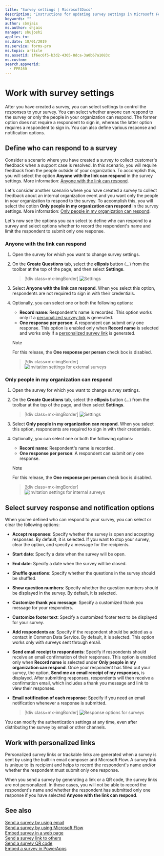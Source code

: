 ```yaml
---
title: "Survey settings | MicrosoftDocs"
description: "Instructions for updating survey settings in Microsoft Forms Pro"
keywords: ""
author: sbmjais
ms.author: shjais
manager: shujoshi
applies_to: 
ms.date: 10/01/2019
ms.service: forms-pro
ms.topic: article
ms.assetid: 1f6ec6f5-b3d2-4305-8dca-3a0b67a1083c
ms.custom: 
search.appverid:
  - FPR160
---
```


# Work with survey settings 

After you have created a survey, you can select settings to control the responses to your survey. You can select whether anyone can respond to the survey or only the people in your organization can respond. The former option does not require a respondent to sign in, whereas the latter option requires a respondent to sign in. You can also define various response and notification options.

## Define who can respond to a survey

Consider a scenario where you have created a survey to collect customer's feedback when a support case is resolved. In this scenario, you will require feedback from the people outside of your organization. To accomplish this, you will select the option **Anyone with the link can respond** in the survey settings. More information: [Anyone with the link can respond](#anyone-with-the-link-can-respond).

Let's consider another scenario where you have created a survey to collect feedback about an internal organization event and you want only the people in your organization to respond to the survey. To accomplish this, you will select the option **Only people in my organization can respond** in the survey settings. More information: [Only people in my organization can respond](#only-people-in-my-organization-can-respond).

Let's now see the options you can select to define who can respond to a survey and select options whether to record the respondent's name and limit the respondent to submit only one response.

### Anyone with the link can respond

1. Open the survey for which you want to change survey settings.
2. On the **Create Questions** tab, select the **ellipsis** button (…) from the toolbar at the top of the page, and then select **Settings**.
    > [!div class=mx-imgBorder]
    > ![Settings](media/settings-icon.png "Settings")
3. Select **Anyone with the link can respond**. When you select this option, respondents are not required to sign in with their credentials.
4. Optionally, you can select one or both the following options:
    - **Record name**: Respondent's name is recorded. This option works only if a [personalized survey link](#work-with-personalized-links) is generated.
    - **One response per person**: A respondent can submit only one response. This option is enabled only when **Record name** is selected and works only if a [personalized survey link](#work-with-personalized-links) is generated.
    
    > [!NOTE]
    > For this release, the **One response per person** check box is disabled. 

    > [!div class=mx-imgBorder]
    > ![Invitation settings for external surveys](media/invite-settings-external.png "Invitation settings for external surveys")

### Only people in my organization can respond

1. Open the survey for which you want to change survey settings.
2. On the **Create Questions** tab, select the **ellipsis** button (…) from the toolbar at the top of the page, and then select **Settings**.
    > [!div class=mx-imgBorder]
    > ![Settings](media/settings-icon.png "Settings")
3. Select **Only people in my organization can respond**. When you select this option, respondents are required to sign in with their credentials. 
4. Optionally, you can select one or both the following options:
    - **Record name**: Respondent's name is recorded.
    - **One response per person**: A respondent can submit only one response.
    
    > [!NOTE]
    > For this release, the **One response per person** check box is disabled. 

    > [!div class=mx-imgBorder]
    > ![Invitation settings for internal surveys](media/invite-settings-internal.png "Invitation settings for internal surveys")

## Select survey response and notification options

When you've defined who can respond to your survey, you can select or clear the following options:

- **Accept responses**: Specify whether the survey is open and accepting responses. By default, it is selected. If you want to stop your survey, clear the option, and specify a message for the recipients.
- **Start date**: Specify a date when the survey will be open. 
- **End date**: Specify a date when the survey will be closed.
- **Shuffle questions**: Specify whether the questions in the survey should be shuffled.
- **Show question numbers**: Specify whether the question numbers should be displayed in the survey. By default, it is selected.
- **Customize thank you message**: Specify a customized thank you message for your responders.
- **Customize footer text**: Specify a customized footer text to be displayed for your survey.
- **Add respondents as**: Specify if the respondent should be added as a contact in Common Data Service. By default, it is selected. This option works only with surveys sent through email.
- **Send email receipt to respondents**: Specify if respondents should receive an email confirmation of their responses. This option is enabled only when **Record name** is selected under **Only people in my organization can respond**. Once your respondent has filled out your survey, the option, **Send me an email receipt of my responses**, is displayed. After submitting responses, respondents will then receive a confirmation email, which includes a thank you message and link to view their responses.
- **Email notification of each response**: Specify if you need an email notification whenever a response is submitted.

    > [!div class=mx-imgBorder]
    > ![Response options for surveys](media/invite-settings-options.png "Response options for surveys")

You can modify the authentication settings at any time, even after distributing the survey by email or other channels.

## Work with personalized links

Personalized survey links or trackable links are generated when a survey is sent by using the built-in email composer and Microsoft Flow. A survey link is unique to its recipient and helps to record the respondent's name and/or whether the respondent must submit only one response.

When you send a survey by generating a link or a QR code, the survey links are not personalized. In these cases, you will not be able to record the respondent's name and whether the respondent has submitted only one response if you have selected **Anyone with the link can respond**.

## See also

[Send a survey by using email](send-survey-email.md)<br>
[Send a survey by using Microsoft Flow](send-survey-microsoft-flow.md)<br>
[Embed survey in a web page](embed-web-page.md)<br>
[Send a survey link to others](send-survey-link.md)<br>
[Send a survey QR code](send-survey-qrcode.md)<br>
[Embed a survey in PowerApps](embed-survey-powerapps.md)
